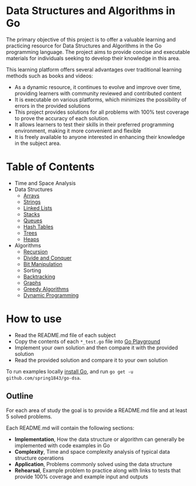 # Data Structures and Algorithms in Go

The primary objective of this project is to offer a valuable learning and practicing resource for Data Structures and Algorithms in the Go programming language. The project aims to provide concise and executable materials for individuals seeking to develop their knowledge in this area.

This learning platform offers several advantages over traditional learning methods such as books and videos:
* As a dynamic resource, it continues to evolve and improve over time, providing learners with community reviewed and contributed content
* It is executable on various platforms, which minimizes the possibility of errors in the provided solutions
* This project provides solutions for all problems with 100% test coverage to prove the accuracy of each solution.
* It allows learners to test their skills in their preferred programming environment, making it more convenient and flexible
* It is freely available to anyone interested in enhancing their knowledge in the subject area.

# Table of Contents

* Time and Space Analysis
* Data Structures
  * [Arrays](./array)
  * [Strings](./string)
  * [Linked Lists](./linkedlist)
  * [Stacks](./stack)
  * [Queues](./queue)
  * [Hash Tables](./hashtable)
  * [Trees](./tree)
  * [Heaps](./heap)
* Algorithms
  * [Recursion](./recursion)
  * [Divide and Conquer](dnc)
  * [Bit Manipulation](./bit)
  * Sorting
  * [Backtracking](./backtracking)
  * [Graphs](./graph)
  * [Greedy Algorithms](./greedy)
  * [Dynamic Programming](./dp)

# How to use

* Read the README.md file of each subject
* Copy the contents of each `*_test.go` file into [Go Playground](https://go.dev/play/)
* Implement your own solution and then compare it with the provided solution
* Read the provided solution and compare it to your own solution

To run examples locally [install Go](https://go.dev/doc/install), and run `go get -u github.com/spring1843/go-dsa`.

## Outline

For each area of study the goal is to provide a README.md file and at least 5 solved problems.

Each README.md will contain the following sections:

* **Implementation**, How the data structure or algorithm can generally be implemented with code examples in Go
* **Complexity**, Time and space complexity analysis of typical data structure operations
* **Application**, Problems commonly solved using the data structure
* **Rehearsal**, Example problem to practice along with links to tests that provide 100% coverage and example input and outputs
